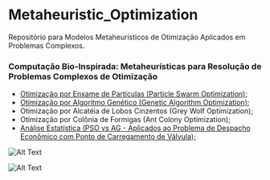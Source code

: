 # Metaheuristic_Optimization

Repositório para Modelos Metaheurísticos de Otimização Aplicados em Problemas Complexos.


### Computação Bio-Inspirada: Metaheurísticas para Resolução de Problemas Complexos de Otimização

- [Otimização por Enxame de Partículas (Particle Swarm Optimization)](https://github.com/rafaelpavan95/Metaheuristic_Optimization/blob/main/enxame_particulas.m);
- [Otimização por Algoritmo Genético (Genetic Algorithm Optimization)](https://github.com/rafaelpavan95/Metaheuristic_Optimization/blob/main/algoritmo_genetico.m);
- Otimização por Alcatéia de Lobos Cinzentos (Grey Wolf Optimization);
- Otimização por Colônia de Formigas (Ant Colony Optimization);
- [Análise Estatística (PSO vs AG - Aplicados ao Problema de Despacho Econômico com Ponto de Carregamento de Válvula);](https://github.com/rafaelpavan95/Metaheuristic_Optimization/blob/main/An%C3%A1lise_Estat%C3%ADstica_PSO_AG.ipynb)

![Alt Text](https://im2.ezgif.com/tmp/ezgif-2-49476d25d457.gif)

![Alt Text](https://media.giphy.com/media/AXR8rXGahv3zBmgBWf/giphy.gif)
